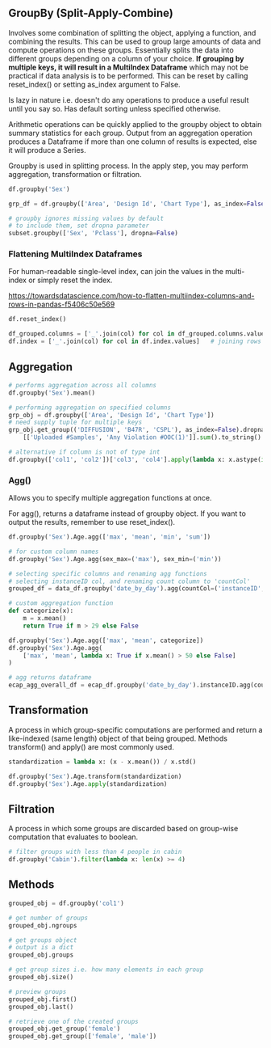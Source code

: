 ## GroupBy (Split-Apply-Combine)

Involves some combination of splitting the object, applying a function, and combining the results. This can be used to group large amounts of data and compute operations on these groups. Essentially splits the data into different groups depending on a column of your choice. **If grouping by multiple keys, it will result in a MultiIndex Dataframe** which may not be practical if data analysis is to be performed. This can be reset by calling reset_index() or setting as_index argument to False.

Is lazy in nature i.e. doesn't do any operations to produce a useful result until you say so.
Has default sorting unless specified otherwise.

Arithmetic operations can be quickly applied to the groupby object to obtain summary statistics for each group. Output from an aggregation operation produces a Dataframe if more than one column of results is expected, else it will produce a Series.

Groupby is used in splitting process. In the apply step, you may perform aggregation, transformation or filtration.

```py
df.groupby('Sex')

grp_df = df.groupby(['Area', 'Design Id', 'Chart Type'], as_index=False)

# groupby ignores missing values by default
# to include them, set dropna parameter
subset.groupby(['Sex', 'Pclass'], dropna=False)
```

### Flattening MultiIndex Dataframes

For human-readable single-level index, can join the values in the multi-index or simply reset the index.

https://towardsdatascience.com/how-to-flatten-multiindex-columns-and-rows-in-pandas-f5406c50e569

```py
df.reset_index()

df_grouped.columns = ['_'.join(col) for col in df_grouped.columns.values]   # joining columns
df.index = ['_'.join(col) for col in df.index.values]   # joining rows
```

## Aggregation

```py
# performs aggregation across all columns
df.groupby('Sex').mean()

# performing aggregation on specified columns
grp_obj = df.groupby(['Area', 'Design Id', 'Chart Type'])
# need supply tuple for multiple keys
grp_obj.get_group(('DIFFUSION', 'B47R', 'CSPL'), as_index=False).dropna()\
    [['Uploaded #Samples', 'Any Violation #OOC(1)']].sum().to_string()

# alternative if column is not of type int
df.groupby(['col1', 'col2'])['col3', 'col4'].apply(lambda x: x.astype(int).sum())
```

### Agg()

Allows you to specify multiple aggregation functions at once.

For agg(), returns a dataframe instead of groupby object. If you want to output the results, remember to use reset_index().

```py
df.groupby('Sex').Age.agg(['max', 'mean', 'min', 'sum'])

# for custom column names
df.groupby('Sex').Age.agg(sex_max=('max'), sex_min=('min'))

# selecting specific columns and renaming agg functions
# selecting instanceID col, and renaming count column to 'countCol'
grouped_df = data_df.groupby('date_by_day').agg(countCol=('instanceID', 'count')).reset_index()

# custom aggregation function
def categorize(x):
    m = x.mean()
    return True if m > 29 else False

df.groupby('Sex').Age.agg(['max', 'mean', categorize])
df.groupby('Sex').Age.agg(
    ['max', 'mean', lambda x: True if x.mean() > 50 else False]
)

# agg returns dataframe
ecap_agg_overall_df = ecap_df.groupby('date_by_day').instanceID.agg(count=('count')).reset_index()
```

## Transformation

A process in which group-specific computations are performed and return a like-indexed (same length) object of that being grouped. Methods transform() and apply() are most commonly used.

```py
standardization = lambda x: (x - x.mean()) / x.std()

df.groupby('Sex').Age.transform(standardization)
df.groupby('Sex').Age.apply(standardization)
```

## Filtration

A process in which some groups are discarded based on group-wise computation that evaluates to boolean.

```py
# filter groups with less than 4 people in cabin
df.groupby('Cabin').filter(lambda x: len(x) >= 4)
```

## Methods

```python
grouped_obj = df.groupby('col1')

# get number of groups
grouped_obj.ngroups

# get groups object
# output is a dict
grouped_obj.groups

# get group sizes i.e. how many elements in each group
grouped_obj.size()

# preview groups
grouped_obj.first()
grouped_obj.last()

# retrieve one of the created groups
grouped_obj.get_group('female')
grouped_obj.get_group(['female', 'male'])
```
